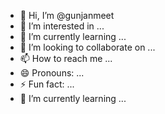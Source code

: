 - 👋 Hi, I’m @gunjanmeet
- 👀 I’m interested in ...
- 🌱 I’m currently learning ...
- 💞️ I’m looking to collaborate on ...
- 📫 How to reach me ...
- 😄 Pronouns: ...
- ⚡ Fun fact: ...
- 🌱 I’m currently learning ...

<!---
gunjanmeet/gunjanmeet is a ✨ special ✨ repository because its `README.md` (this file) appears on your GitHub profile.
You can click the Preview link to take a look at your changes.
--->
